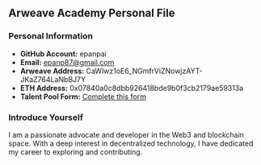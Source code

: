 ## Arweave Academy Personal File  

### Personal Information  
- **GitHub Account:** epanpai
- **Email:** epanp87@gmail.com
- **Arweave Address:** CaWlwz1oE6_NGmfrViZNowjzAYT-JKaZ764LaNbBJ7Y
- **ETH Address:** 0x07840a0c8dbb926418bde9b0f3cb2179ae59313a
- **Talent Pool Form:** [Complete this form](https://docs.google.com/forms/d/e/1FAIpQLSfWA5fIIcBgmRppm3jNz5vmf9Mai_QMVil-2pO4r7YKn_Zhtw/viewform?usp=sf_link)  

### Introduce Yourself  
I am a passionate advocate and developer in the Web3 and blockchain space. With a deep interest in decentralized technology, I have dedicated my career to exploring and contributing.
